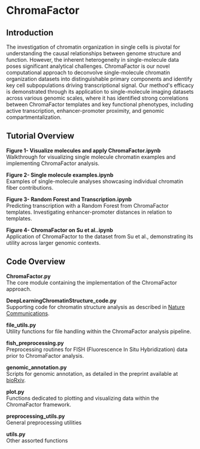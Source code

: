 # ChromaFactor

## Introduction
The investigation of chromatin organization in single cells is pivotal for understanding the causal relationships between genome structure and function. However, the inherent heterogeneity in single-molecule data poses significant analytical challenges. ChromaFactor is our novel computational approach to deconvolve single-molecule chromatin organization datasets into distinguishable primary components and identify key cell subpopulations driving transcriptional signal. Our method's efficacy is demonstrated through its application to single-molecule imaging datasets across various genomic scales, where it has identified strong correlations between ChromaFactor templates and key functional phenotypes, including active transcription, enhancer-promoter proximity, and genomic compartmentalization.

## Tutorial Overview

**Figure 1- Visualize molecules and apply ChromaFactor.ipynb**  
Walkthrough for visualizing single molecule chromatin examples and implementing ChromaFactor analysis.

**Figure 2- Single molecule examples.ipynb**  
Examples of single-molecule analyses showcasing individual chromatin fiber contributions.

**Figure 3- Random Forest and Transcription.ipynb**  
Predicting transcription with a Random Forest from ChromaFactor templates. Investigating enhancer-promoter distances in relation to templates.

**Figure 4- ChromaFactor on Su et al..ipynb**  
Application of ChromaFactor to the dataset from Su et al., demonstrating its utility across larger genomic contexts.

## Code Overview

**ChromaFactor.py**  
The core module containing the implementation of the ChromaFactor approach.

**DeepLearningChromatinStructure_code.py**  
Supporting code for chromatin structure analysis as described in [Nature Communications](doi.org/10.1038/s41467-021-23831-4).

**file_utils.py**  
Utility functions for file handling within the ChromaFactor analysis pipeline.

**fish_preprocessing.py**  
Preprocessing routines for FISH (Fluorescence In Situ Hybridization) data prior to ChromaFactor analysis.

**genomic_annotation.py**  
Scripts for genomic annotation, as detailed in the preprint available at [bioRxiv](https://doi.org/10.1101/2023.04.04.535480).

**plot.py**  
Functions dedicated to plotting and visualizing data within the ChromaFactor framework.

**preprocessing_utils.py**  
General preprocessing utilities

**utils.py**  
Other assorted functions

